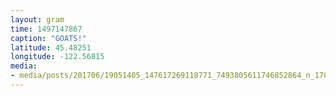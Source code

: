```yaml
---
layout: gram
time: 1497147867
caption: "GOATS!"
latitude: 45.48251
longitude: -122.56815
media:
- media/posts/201706/19051405_147617269118771_7493805611746852864_n_17868974215091990.jpg
---
```


